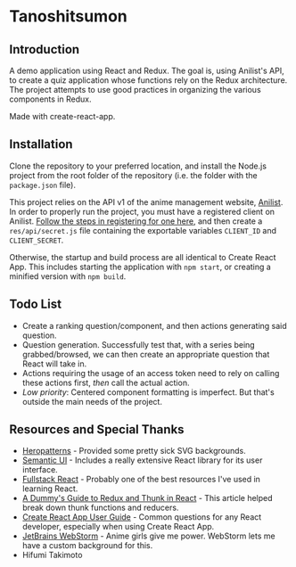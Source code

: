# Tanoshitsumon

## Introduction
A demo application using React and Redux. The goal is, using Anilist's API, to create a quiz application whose functions rely on the Redux architecture. The project attempts to use good practices in organizing the various components in Redux.

Made with create-react-app.

## Installation
Clone the repository to your preferred location, and install the Node.js project from the root folder of the repository (i.e. the folder with the ``package.json`` file).

This project relies on the API v1 of the anime management website, [Anilist](https://anilist.co/). In order to properly run the project, you must have a registered client on Anilist. [Follow the steps in registering for one here](http://anilist-api.readthedocs.io/en/latest/introduction.html), and then create a ``res/api/secret.js`` file containing the exportable variables ``CLIENT_ID`` and ``CLIENT_SECRET``.

Otherwise, the startup and build process are all identical to Create React App. This includes starting the application with ``npm start``, or creating a minified version with ``npm build``.

## Todo List
- Create a ranking question/component, and then actions generating said question.
- Question generation. Successfully test that, with a series being grabbed/browsed, we can then create an appropriate question that React will take in.
- Actions requiring the usage of an access token need to rely on calling these actions first, *then* call the actual action.
- *Low priority*: Centered component formatting is imperfect. But that's outside the main needs of the project.

## Resources and Special Thanks
- [Heropatterns](http://www.heropatterns.com/) - Provided some pretty sick SVG backgrounds.
- [Semantic UI](https://semantic-ui.com/) - Includes a really extensive React library for its user interface.
- [Fullstack React](https://www.fullstackreact.com/) - Probably one of the best resources I've used in learning React.
- [A Dummy's Guide to Redux and Thunk in React](https://codepen.io/stowball/post/a-dummy-s-guide-to-redux-and-thunk-in-react) - This article helped break down thunk functions and reducers.
- [Create React App User Guide](https://github.com/facebookincubator/create-react-app/blob/master/packages/react-scripts/template/README.md) - Common questions for any React developer, especially when using Create React App.
- [JetBrains WebStorm](https://www.jetbrains.com/webstorm/) - Anime girls give me power. WebStorm lets me have a custom background for this.
- Hifumi Takimoto
